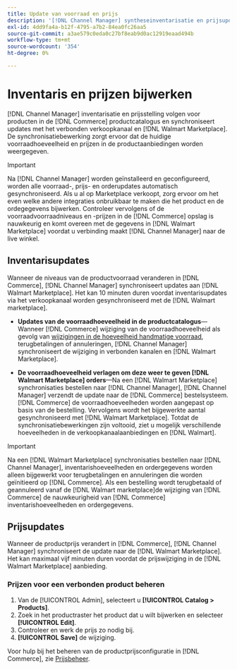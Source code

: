 ```yaml
---
title: Update van voorraad en prijs
description: '[!DNL Channel Manager] syntheseinventarisatie en prijsupdates tussen de [!DNL Commerce] opslaan en [!DNL Walmart Marketplace] zodat u de verkoopkanaalbewerkingen kunt beheren via het [!DNL Commerce] Admin'
exl-id: 4dd9fa4a-b12f-4795-a7b2-84ea0fc26aa5
source-git-commit: a3ae579c0eda0c27bf8eab9d0ac12919eaad494b
workflow-type: tm+mt
source-wordcount: '354'
ht-degree: 0%

---
```


# Inventaris en prijzen bijwerken

[!DNL Channel Manager] inventarisatie en prijsstelling volgen voor producten in de [!DNL Commerce] productcatalogus en synchroniseert updates met het verbonden verkoopkanaal en [!DNL Walmart Marketplace]. De synchronisatiebewerking zorgt ervoor dat de huidige voorraadhoeveelheid en prijzen in de productaanbiedingen worden weergegeven.


>[!IMPORTANT]
>
>Na [!DNL Channel Manager] worden geïnstalleerd en geconfigureerd, worden alle voorraad-, prijs- en orderupdates automatisch gesynchroniseerd. Als u al op Marketplace verkoopt, zorg ervoor om het even welke andere integraties onbruikbaar te maken die het product en de ordegegevens bijwerken. Controleer vervolgens of de voorraadvoorraadniveaus en -prijzen in de [!DNL Commerce] opslag is nauwkeurig en komt overeen met de gegevens in [!DNL Walmart Marketplace] voordat u verbinding maakt [!DNL Channel Manager] naar de live winkel.


## Inventarisupdates

Wanneer de niveaus van de productvoorraad veranderen in [!DNL Commerce], [!DNL Channel Manager] synchroniseert updates aan [!DNL Walmart Marketplace]. Het kan 10 minuten duren voordat inventarisupdates via het verkoopkanaal worden gesynchroniseerd met de [!DNL Walmart marketplace].

* **Updates van de voorraadhoeveelheid in de productcatalogus**—Wanneer [!DNL Commerce] wijziging van de voorraadhoeveelheid als gevolg van [wijzigingen in de hoeveelheid handmatige voorraad](https://experienceleague.adobe.com/docs/commerce-admin/inventory/quantities/quantities-assign-per-product.html), terugbetalingen of annuleringen, [!DNL Channel Manager] synchroniseert de wijziging in verbonden kanalen en [!DNL Walmart Marketplace].

* **De voorraadhoeveelheid verlagen om deze weer te geven [!DNL Walmart Marketplace] orders**—Na een [!DNL Walmart Marketplace] synchronisaties bestellen naar [!DNL Channel Manager], [!DNL Channel Manager] verzendt de update naar de [!DNL Commerce] bestelsysteem. [!DNL Commerce] de voorraadhoeveelheden worden aangepast op basis van de bestelling. Vervolgens wordt het bijgewerkte aantal gesynchroniseerd met [!DNL Walmart Marketplace]. Totdat de synchronisatiebewerkingen zijn voltooid, ziet u mogelijk verschillende hoeveelheden in de verkoopkanaalaanbiedingen en [!DNL Walmart].

>[!IMPORTANT]
>
>Na een [!DNL Walmart Marketplace] synchronisaties bestellen naar [!DNL Channel Manager], inventarishoeveelheden en ordergegevens worden alleen bijgewerkt voor terugbetalingen en annuleringen die worden geïnitieerd op [!DNL Commerce]. Als een bestelling wordt terugbetaald of geannuleerd vanaf de [!DNL Walmart marketplace]de wijziging van [!DNL Commerce] de nauwkeurigheid van [!DNL Commerce] inventarishoeveelheden en ordergegevens.

## Prijsupdates

Wanneer de productprijs verandert in [!DNL Commerce], [!DNL Channel Manager] synchroniseert de update naar de [!DNL Walmart Marketplace]. Het kan maximaal vijf minuten duren voordat de prijswijziging in de [!DNL Walmart Marketplace] aanbieding.

### Prijzen voor een verbonden product beheren

1. Van de [!UICONTROL Admin], selecteert u **[!UICONTROL Catalog > Products]**.
1. Zoek in het productraster het product dat u wilt bijwerken en selecteer **[!UICONTROL Edit]**.
1. Controleer en werk de prijs zo nodig bij.
1. **[!UICONTROL Save]** de wijziging.

Voor hulp bij het beheren van de productprijsconfiguratie in [!DNL Commerce], zie [Prijsbeheer](https://experienceleague.adobe.com/docs/commerce-admin/catalog/products/pricing/pricing-advanced.html).
